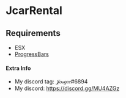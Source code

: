 # JcarRental

## Requirements
- ESX
- [ProgressBars](https://github.com/EthanPeacock/progressBars)

#### Extra Info
- My discord tag: 𝒥𝑜𝓇𝑔𝑒𝑒#6894
- My discord: https://discord.gg/MU4AZGz
